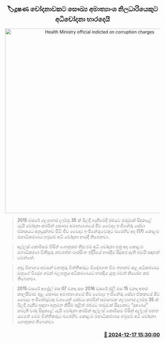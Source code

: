 <p align='center'><b><h2 align='center' title='Health Ministry official indicted on corruption charges'>🏷දූෂණ චෝදනාවකට සෞඛ්‍ය අමාත්‍යාංශ නිලධාරියෙකුට අධිචෝදනා භාරදෙයි</h2></b></p>
<p align='center'><img src='https://helakuru.sgp1.cdn.digitaloceanspaces.com/esana/images/lib/court-gg.jpg' width='600' alt='Health Ministry official indicted on corruption charges'></p>

> 2015 වසරේ ශල්‍යාගාර ලාම්පු 35 ක් මිලදී ගැනීමේදී රජයට පාඩුවක් සිදුකළේ යැයි චෝදනා කරමින් සෞඛ්‍ය අමාත්‍යාංශයේ ජීව වෛද්‍ය ඉංජිනේරු සේවා ඒකකයට අනුයුක්තව සිටි ජීව වෛද්‍ය ඉංජිනේරුවෙකුට එරෙහිව අද (17) කොළඹ මහාධිකරණය හමුවේ අධි චෝදනා භාරදී තිබෙනවා.

> අල්ලස් කොමිසම විසින් ගොනුකර තිබූ එම අධි චෝදනා පත්‍ර අද කොළඹ මහාධිකරණ විනිසුරු නවරත්න මාරසිංහ ඉදිරියේ භාරදීම සිදුකර ඇති බවයි සඳහන් වෙන්නේ.

> නඩු විභාගය අවසන් වනතුරු විත්තිකරුට විදේශගත වීම තහනම් කළ අධිකරණය ඔහුගේ විදේශ ගමන් බලපත්‍රය අධිකරණයට භාරදිය යුතු බවත් නියෝග කර තිබෙනවා.

> 2015 වසරේ අප්‍රේල් මස 07 වනදා සහ 2016 වසරේ ජූලි මස 15 වනදා අතර කාලසීමාව තුළ සෞඛ්‍ය අමාත්‍යාංශයේ ජීව වෛද්‍ය ඉංජිනේරු සේවා ඒකකයේ ජීව වෛද්‍ය ඉංජිනේරුවකු වශයෙන් සේවය කරමින් සමාගමක ශල්‍යාගාර ලාම්පු 35 ක් මිලදී ගැනීම සඳහා අනුමත කිරීම තුළින් රජයට පාඩුවක් සිදුකොට "දූෂණය" නමැති වරද සිදුකළේ යැයි චෝදනා කරමින් අල්ලස් කොමිසම විසින් අල්ලස් පනත යටතේ මෙම විත්තිකරුට එරෙහිව කොළඹ මහාධිකරණය හමුවේ අධි චෝදනා ගොනුකර තිබෙනවා.



<h3 align='right'><a href='https://www.helakuru.lk/esana/p/105961/'>📅 2024-12-17 15:30:00</a></h3>
